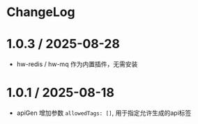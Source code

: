 


# ChangeLog

# 1.0.3 / 2025-08-28

* hw-redis / hw-mq 作为内置插件，无需安装

# 1.0.1 / 2025-08-18

* apiGen 增加参数 `allowedTags: []`, 用于指定允许生成的api标签



